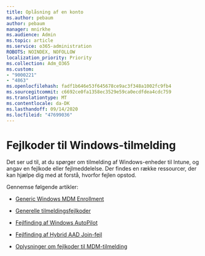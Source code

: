 ```yaml
---
title: Oplåsning af en konto
ms.author: pebaum
author: pebaum
manager: mnirkhe
ms.audience: Admin
ms.topic: article
ms.service: o365-administration
ROBOTS: NOINDEX, NOFOLLOW
localization_priority: Priority
ms.collection: Adm_O365
ms.custom:
- "9000221"
- "4863"
ms.openlocfilehash: fadf1b646e53f645678ce9ac3f348a1002fc9fb4
ms.sourcegitcommit: c6692ce0fa1358ec3529e59ca0ecdfdea4cdc759
ms.translationtype: MT
ms.contentlocale: da-DK
ms.lasthandoff: 09/14/2020
ms.locfileid: "47699036"
---
```

# <a name="windows-enrolment-error-codes"></a>Fejlkoder til Windows-tilmelding

Det ser ud til, at du spørger om tilmelding af Windows-enheder til Intune, og angav en fejlkode eller fejlmeddelelse. Der findes en række ressourcer, der kan hjælpe dig med at forstå, hvorfor fejlen opstod.
 
Gennemse følgende artikler:

- [Generic Windows MDM Enrollment](https://docs.microsoft.com/mem/intune/enrollment/troubleshoot-windows-enrollment-errors)

- [Generelle tilmeldingsfejlkoder](https://docs.microsoft.com/mem/intune/enrollment/troubleshoot-device-enrollment-in-intune#general-enrollment-error-codes)

- [Fejlfinding af Windows AutoPilot](https://docs.microsoft.com/windows/deployment/windows-autopilot/troubleshooting)

- [Fejlfinding af Hybrid AAD Join-fejl](https://docs.microsoft.com/azure/active-directory/devices/troubleshoot-hybrid-join-windows-current)

- [Oplysninger om fejlkoder til MDM-tilmelding](https://docs.microsoft.com/windows/win32/mdmreg/mdm-registration-constants)
